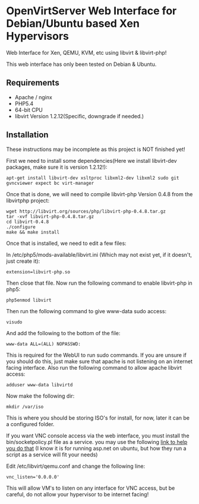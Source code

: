 # OpenVirtServer Web Interface for Debian/Ubuntu based Xen Hypervisors
Web Interface for Xen, QEMU, KVM, etc using libvirt & libvirt-php!

This web interface has only been tested on Debian & Ubuntu.

## Requirements
- Apache / nginx
- PHP5.4
- 64-bit CPU
- libvirt Version 1.2.12(Specific, downgrade if needed.)

## Installation
These instructions may be incomplete as this project is NOT finished yet!

First we need to install some dependencies(Here we install libvirt-dev packages, make sure it is version 1.2.12!):


    apt-get install libvirt-dev xsltproc libxml2-dev libxml2 sudo git gvncviewer expect bc virt-manager


Once that is done, we will need to compile libvirt-php Version 0.4.8 from the libvirtphp project:


    wget http://libvirt.org/sources/php/libvirt-php-0.4.8.tar.gz
    tar -xvf libvirt-php-0.4.8.tar.gz
    cd libvirt-0.4.8
    ./configure
    make && make install
    

Once that is installed, we need to edit a few files:

In /etc/php5/mods-available/libvirt.ini (Which may not exist yet, if it doesn't, just create it):

    extension=libvirt-php.so

Then close that file. Now run the following command to enable libvirt-php in php5:

    php5enmod libvirt

Then run the following command to give www-data sudo access:

    visudo

And add the following to the bottom of the file:

    www-data ALL=(ALL) NOPASSWD:

This is required for the WebUI to run sudo commands. If you are unsure if you should do this, just make sure that apache is not listening on an internet facing interface. Also run the following command to allow apache libvirt access:

    adduser www-data libvirtd


Now make the following dir:


    mkdir /var/iso


This is where you should be storing ISO's for install, for now, later it can be a configured folder.


If you want VNC console access via the web interface, you must install the bin/socketpolicy.pl file as a service. you may use the following [link to help you do that](http://druss.co/2015/06/run-kestrel-in-the-background/) (I know it is for running asp.net on ubuntu, but how they run a script as a service will fit your needs)

Edit /etc/libvirt/qemu.conf and change the following line:


    vnc_listen='0.0.0.0'


This will allow VM's to listen on any interface for VNC access, but be careful, do not allow your hypervisor to be internet facing!